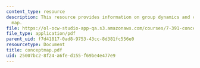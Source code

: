 ```yaml
---
content_type: resource
description: This resource provides information on group dynamics and creating a concept
  map.
file: https://ol-ocw-studio-app-qa.s3.amazonaws.com/courses/7-391-concept-centered-teaching-spring-2006/25007bc28f24a6fed155f69be4e477e9_conceptmap.pdf
file_type: application/pdf
parent_uid: f7d41817-0ad8-9753-43cc-8d381fc556e0
resourcetype: Document
title: conceptmap.pdf
uid: 25007bc2-8f24-a6fe-d155-f69be4e477e9
---
```

